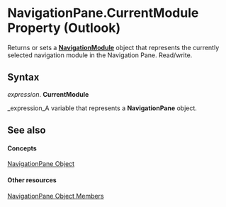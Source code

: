 
# NavigationPane.CurrentModule Property (Outlook)

Returns or sets a  **[NavigationModule](76565eaf-1e64-f5d4-b90f-ba156863802c.md)** object that represents the currently selected navigation module in the Navigation Pane. Read/write.


## Syntax

 _expression_. **CurrentModule**

 _expression_A variable that represents a  **NavigationPane** object.


## See also


#### Concepts


 [NavigationPane Object](b6538c72-6115-99fc-c926-e0532a747823.md)
#### Other resources


 [NavigationPane Object Members](51660711-1940-cc66-d536-83b86ea25897.md)
